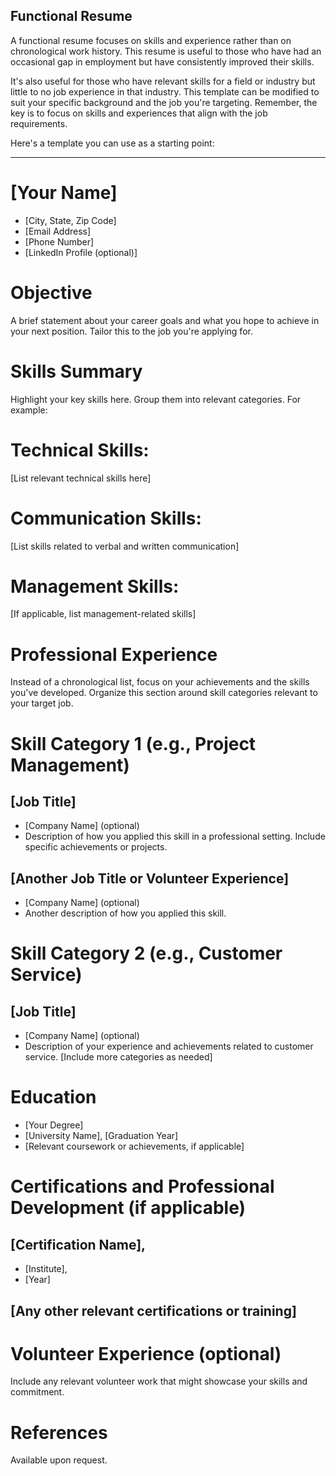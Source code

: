 ## Functional Resume 
A functional resume focuses on skills and experience rather than on chronological work history. This resume is useful to those who have had an occasional gap in employment but have consistently improved their skills. 

It's also useful for those who have relevant skills for a field or industry but little to no job experience in that industry.
 This template can be modified to suit your specific background and the job you're targeting. Remember, the key is to focus on skills and experiences that align with the job requirements.

Here's a template you can use as a starting point:

***

# [Your Name]
* [City, State, Zip Code]
* [Email Address]
* [Phone Number]
* [LinkedIn Profile (optional)]

# Objective
A brief statement about your career goals and what you hope to achieve in your next position. Tailor this to the job you're applying for.

# Skills Summary
Highlight your key skills here. Group them into relevant categories. For example:

# Technical Skills: 
[List relevant technical skills here]

# Communication Skills: 
[List skills related to verbal and written communication]

# Management Skills: 
[If applicable, list management-related skills]

# Professional Experience
Instead of a chronological list, focus on your achievements and the skills you've developed. Organize this section around skill categories relevant to your target job.


# Skill Category 1 (e.g., Project Management)
## [Job Title] 
* [Company Name] (optional)
* Description of how you applied this skill in a professional setting. Include specific achievements or projects.

## [Another Job Title or Volunteer Experience]
* [Company Name] (optional)
* Another description of how you applied this skill.

# Skill Category 2 (e.g., Customer Service)
## [Job Title] 
* [Company Name] (optional)
* Description of your experience and achievements related to customer service.
[Include more categories as needed]

# Education
* [Your Degree]
* [University Name], [Graduation Year]
* [Relevant coursework or achievements, if applicable]

# Certifications and Professional Development (if applicable)
## [Certification Name], 
* [Institute],
* [Year]
## [Any other relevant certifications or training]

# Volunteer Experience (optional)
Include any relevant volunteer work that might showcase your skills and commitment.

# References
Available upon request.
